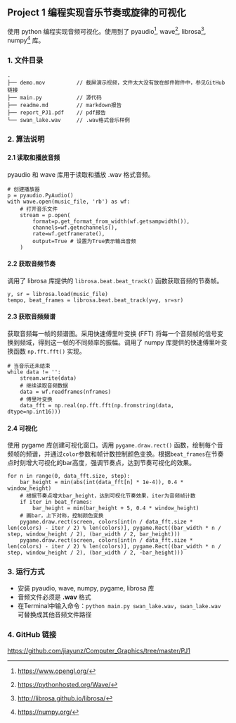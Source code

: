 ## Project 1 编程实现音乐节奏或旋律的可视化
使用 python 编程实现音频可视化。使用到了 pyaudio[^pyaudio], wave[^wave], librosa[^librosa], numpy[^numpy] 库。
[^pyaudio]: https://www.opengl.org/
[^wave]: https://pythonhosted.org/Wave/
[^librosa]: http://librosa.github.io/librosa/
[^numpy]: https://numpy.org/
### 1. 文件目录
```
.
├── demo.mov          // 截屏演示视频，文件太大没有放在邮件附件中，参见GitHub链接
├── main.py           // 源代码
├── readme.md         // markdown报告
├── report_PJ1.pdf    // pdf报告
└── swan_lake.wav     // .wav格式音乐样例
```
### 2. 算法说明
#### 2.1 读取和播放音频
pyaudio 和 wave 库用于读取和播放 .wav 格式音频。
```
# 创建播放器
p = pyaudio.PyAudio()
with wave.open(music_file, 'rb') as wf:
    # 打开音乐文件
    stream = p.open(
        format=p.get_format_from_width(wf.getsampwidth()),
        channels=wf.getnchannels(),
        rate=wf.getframerate(),
        output=True # 设置为True表示输出音频
    )
```
#### 2.2 获取音频节奏
调用了 librosa 库提供的 `librosa.beat.beat_track()` 函数获取音频的节奏帧。
```
y, sr = librosa.load(music_file)
tempo, beat_frames = librosa.beat.beat_track(y=y, sr=sr)
```
#### 2.3 获取音频频谱
获取音频每一帧的频谱图。采用快速傅里叶变换 (FFT) 将每一个音频帧的信号变换到频域，得到这一帧的不同频率的振幅。调用了 numpy 库提供的快速傅里叶变换函数 `np.fft.fft()` 实现。
```
# 当音乐还未结束
while data != '':
    stream.write(data)
    # 继续读取音频数据
    data = wf.readframes(nframes)
    # 傅里叶变换
    data_fft = np.real(np.fft.fft(np.fromstring(data, dtype=np.int16)))
```
#### 2.4 可视化
使用 pygame 库创建可视化窗口。调用 `pygame.draw.rect()` 函数，绘制每个音频帧的频谱，并通过`color`参数和帧计数控制颜色变换。根据`beat_frames`在节奏点时刻增大可视化的bar高度，强调节奏点，达到节奏可视化的效果。
```
for n in range(0, data_fft.size, step):
    bar_height = min(abs(int(data_fft[n] * 1e-4)), 0.4 * window_height)
    # 根据节奏点增大bar_height，达到可视化节奏效果，iter为音频帧计数
    if iter in beat_frames:
        bar_height = min(bar_height + 5, 0.4 * window_height)
    # 画bar，上下对称，控制颜色变换
    pygame.draw.rect(screen, colors[int(n / data_fft.size * len(colors) - iter / 2) % len(colors)], pygame.Rect((bar_width * n / step, window_height / 2), (bar_width / 2, bar_height)))
    pygame.draw.rect(screen, colors[int(n / data_fft.size * len(colors) - iter / 2) % len(colors)], pygame.Rect((bar_width * n / step, window_height / 2), (bar_width / 2, -bar_height)))
```

### 3. 运行方式
* 安装 pyaudio, wave, numpy, pygame, librosa 库
* 音频文件必须是 **.wav** 格式
* 在Terminal中输入命令：`python main.py swan_lake.wav`，`swan_lake.wav` 可替换成其他音频文件路径

### 4. GitHub 链接
https://github.com/jiayunz/Computer_Graphics/tree/master/PJ1
